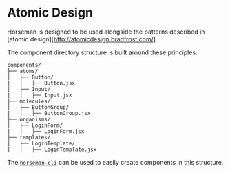 # Atomic Design

Horseman is designed to be used alongside the patterns described in
[atomic design][http://atomicdesign.bradfrost.com/].

The component directory structure is built around these principles.

```
components/
├── atoms/
│   ├── Button/
|   │   ├── Button.jsx
│   ├── Input/
|   │   ├── Input.jsx
├── molecules/
│   ├── ButtonGroup/
|   │   ├── ButtonGroup.jsx
├── organisms/
│   ├── LoginForm/
|   │   ├── LoginForm.jsx
├── templates/
│   ├── LoginTemplate/
|   │   ├── LoginTemplate.jsx
```

The [`horseman-cli`][hcli] can be used to easily create components in this
structure.

[hcli]: https://github.com/blendmarketing/horseman-cli
